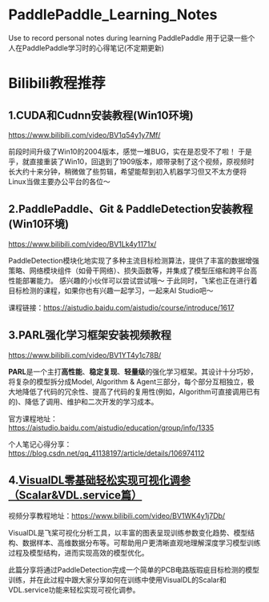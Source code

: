# PaddlePaddle_Learning_Notes
Use to record personal notes during learning PaddlePaddle
用于记录一些个人在PaddlePaddle学习时的心得笔记(不定期更新)

# Bilibili教程推荐
## 1.CUDA和Cudnn安装教程(Win10环境)

https://www.bilibili.com/video/BV1q54y1y7Mf/

前段时间升级了Win10的2004版本，感觉一堆BUG，实在是忍受不了啦！
于是乎，就直接重装了Win10，回退到了1909版本，顺带录制了这个视频，原视频时长大约十来分钟，稍微做了些剪辑，希望能帮到初入机器学习但又不太方便将Linux当做主要办公平台的各位～

## 2.PaddlePaddle、Git & PaddleDetection安装教程(Win10环境)

https://www.bilibili.com/video/BV1Lk4y1171x/

PaddleDetection模块化地实现了多种主流目标检测算法，提供了丰富的数据增强策略、网络模块组件（如骨干网络）、损失函数等，并集成了模型压缩和跨平台高性能部署能力。
感兴趣的小伙伴可以尝试尝试哦～
于此同时，飞桨也正在进行着目标检测的课程，如果你也有兴趣一起学习，一起来AI Studio吧～

课程链接：https://aistudio.baidu.com/aistudio/course/introduce/1617

## 3.PARL强化学习框架安装视频教程

https://www.bilibili.com/video/BV1YT4y1c78B/

**PARL**是一个主打**高性能**、**稳定复现**、**轻量级**的强化学习框架。其设计十分巧妙，将复杂的模型拆分成Model, Algorithm & Agent三部分，每个部分互相独立，极大地降低了代码的冗余性、提高了代码的复用性(例如，Algorithm可直接调用已有的)、降低了调用、维护和二次开发的学习成本。

官方课程地址：https://aistudio.baidu.com/aistudio/education/group/info/1335

个人笔记心得分享：https://blog.csdn.net/qq_41138197/article/details/106974112

## 4.[VisualDL零基础轻松实现可视化调参（Scalar&VDL.service篇）](https://github.com/KevinPang180/PaddlePaddle_Learning_Notes/blob/master/VisualDL%E9%9B%B6%E5%9F%BA%E7%A1%80%E8%BD%BB%E6%9D%BE%E5%AE%9E%E7%8E%B0%E5%8F%AF%E8%A7%86%E5%8C%96%E8%B0%83%E5%8F%82.md)

视频分享教程地址：https://www.bilibili.com/video/BV1WK4y1j7Db/

VisualDL是飞桨可视化分析工具，以丰富的图表呈现训练参数变化趋势、模型结构、数据样本、高维数据分布等。可帮助用户更清晰直观地理解深度学习模型训练过程及模型结构，进而实现高效的模型优化。

此篇分享将通过PaddleDetection完成一个简单的PCB电路版瑕疵目标检测的模型训练，并在此过程中跟大家分享如何在训练中使用VisualDL的Scalar和VDL.service功能来轻松实现可视化调参。
